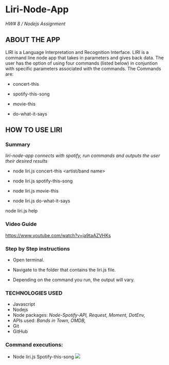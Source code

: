 # Liri-Node-App
*HW# 8 / Nodejs Assignment*

## ABOUT THE APP
LIRI is a Language Interpretation and Recognition Interface. LIRI is a command line node app that takes in parameters and gives back data. The user has the option of using four commands (listed below) in conjuntion with specific parameters associated with the commands. The Commands are:

* concert-this

* spotify-this-song

* movie-this

* do-what-it-says

## HOW TO USE LIRI

### Summary
*liri-node-app connects with spotify, run commands and outputs the user their desired results*

* node liri.js concert-this <artist/band name>

* node liri.js spotify-this-song <song name>

* node liri.js movie-this <movie name>

* node liri.js do-what-it-says

node liri.js help
### Video Guide
 https://www.youtube.com/watch?v=ja9taAZVHKs 

### Step by Step instructions
* Open terminal.

* Navigate to the folder that contains the liri.js file.

* Depending on the command you run, the output will vary.

### TECHNOLOGIES USED
* Javascript
* Nodejs
* Node packages:
    *Node-Spotify-API,*
    *Request,*
    *Moment,*
    *DotEnv,*
* APIs used:
    *Bands in Town,*
    *OMDB,*
* Git
* GitHub

### Command executions:
* Node liri.js Spotify-this-song <song name>
    ![](spotifytthissong.gif)
